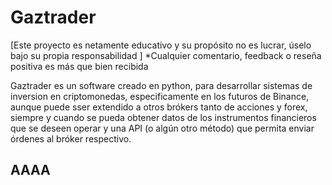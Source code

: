 # Gaztrader

[Este proyecto es netamente educativo y su propósito no es lucrar, úselo bajo su propia responsabilidad ]
*Cualquier comentario, feedback o reseña positiva es más que bien recibida


Gaztrader es un software creado en python, para desarrollar sistemas de inversion en criptomonedas, especificamente en los futuros de Binance, aunque puede sser extendido a otros brókers tanto de acciones y forex, siempre y cuando se pueda obtener datos de los instrumentos financieros que se deseen operar y una API (o algún otro método) que permita enviar órdenes al bróker respectivo.



<h2> AAAA <h2>

